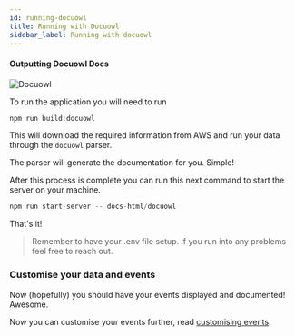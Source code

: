 ```yaml
---
id: running-docuowl
title: Running with Docuowl
sidebar_label: Running with docuowl
---
```


#### Outputting Docuowl Docs

![Docuowl](/img/docs/parsers/docuowl-example.png 'Docuowl Example')

To run the application you will need to run

```javascript
npm run build:docuowl
```

This will download the required information from AWS and run your data through the `docuowl` parser.

The parser will generate the documentation for you. Simple!

After this process is complete you can run this next command to start the server on your machine.

```javascript
npm run start-server -- docs-html/docuowl
```

That's it!

> Remember to have your .env file setup. If you run into any problems feel free to reach out.

### Customise your data and events

Now (hopefully) you should have your events displayed and documented! Awesome.

Now you can customise your events further, read [customising events](/docs/customising/adding-metadata).
